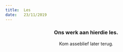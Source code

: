 ```yaml
---
title:  Les
date:   23/11/2019
---
```


### <center>Ons werk aan hierdie les.</center>
<center>Kom asseblief later terug.</center>